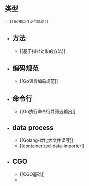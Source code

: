 ## 类型
	- [[Go接口与泛型区别]]
- ## 方法
	- [[基于指针对象的方法]]
- ## 编码规范
	- [[Go语言编码规范]]
- ## 命令行
	- [[Go执行命令行并筛选输出]]
- ## data process
	- [[Golang-优化大文件读写]]
	- [[containerized-data-importer]]
- ## CGO
	- [[CGO基础]]
	-